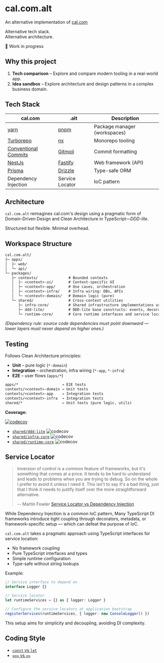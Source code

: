 # cal.com.alt

An alternative implementation of [cal.com](https://github.com/calcom/cal.com)

Alternative tech stack.  
Alternative architecture.

🚧 Work in progress

## Why this project

1. **Tech comparison** – Explore and compare modern tooling in a real-world app.
2. **Idea sandbox** – Explore architecture and design patterns in a complex business domain.

## Tech Stack

| cal.com                                                      | .alt                                 | Description                  |
| ------------------------------------------------------------ | ------------------------------------ | ---------------------------- |
| [yarn](https://yarnpkg.com/)                                 | [pnpm](https://pnpm.io/)             | Package manager (workspaces) |
| [Turborepo](https://turborepo.com/)                          | [nx](https://nx.dev/)                | Monorepo tooling             |
| [Conventional Commits](https://www.conventionalcommits.org/) | [Gitmoji](https://gitmoji.dev/)      | Commit formatting            |
| [NestJs](https://nestjs.com/)                                | [Fastify](https://fastify.dev/)      | Web framework (API)          |
| [Prisma](https://www.prisma.io/)                             | [Drizzle](https://orm.drizzle.team/) | Type-safe ORM                |
| Dependency Injection                                         | Service Locator                      | IoC pattern                  |

## Architecture

`cal.com.alt` reimagines cal.com's design using a pragmatic form of Domain-Driven Design and Clean Architecture in TypeScript—_DDD-lite_.

Structured but flexible. Minimal overhead.

## Workspace Structure

```txt
cal.com.alt/
├─ apps/
│  ├─ web/
│  └─ api/
└─ packages/
   ├─ contexts/              # Bounded contexts
   │  ├─ <context>-ui/       # Context-specific UI
   │  ├─ <context>-app/      # Use cases, orchestration
   │  ├─ <context>-infra/    # Infra wiring: DBs, APIs
   │  └─ <context>-domain/   # Domain logic (pure)
   └─ shared/                # Cross-context utilities
      ├─ infra-core/         # Shared infrastructure implementations used across app/infra layers
      ├─ ddd-lite/           # DDD-lite base constructs: events, decorators, service locator
      └─ runtime-core/       # Core runtime interfaces and service locator
```

_(Dependency rule:
source code dependencies must point downward —
lower layers must never depend on higher ones.)_

## Testing

Follows Clean Architecture principles:

- **Unit** – pure logic (`*-domain`)
- **Integration** – orchestration, infra wiring (`*-app`, `*-infra`)
- **E2E** – user flows (`apps/*`)

```txt
apps/*                    → E2E tests
contexts/<context>-domain → Unit tests
contexts/<context>-app    → Integration tests
contexts/<context>-infra  → Integration tests
shared/*                  → Unit tests (pure logic, utils)
```

**Coverage:**

[![codecov](https://codecov.io/gh/evan-liu/cal.com.alt/graph/badge.svg?token=8V71PNA50B)](https://codecov.io/gh/evan-liu/cal.com.alt)

- [`shared/ddd-lite`](https://app.codecov.io/gh/evan-liu/cal.com.alt/tree/main/?displayType=list&components%5B0%5D=ddd-lite) ![codecov](https://codecov.io/gh/evan-liu/cal.com.alt/graph/badge.svg?token=8V71PNA50B&component=ddd-lite)
- [`shared/infra-core`](https://app.codecov.io/gh/evan-liu/cal.com.alt/tree/main/?displayType=list&components%5B0%5D=infra-core) ![codecov](https://codecov.io/gh/evan-liu/cal.com.alt/graph/badge.svg?token=8V71PNA50B&component=infra-core)
- [`shared/runtime-core`](https://app.codecov.io/gh/evan-liu/cal.com.alt/tree/main/?displayType=list&components%5B0%5D=runtime-core) ![codecov](https://codecov.io/gh/evan-liu/cal.com.alt/graph/badge.svg?token=8V71PNA50B&component=runtime-core)

## Service Locator

> Inversion of control is a common feature of frameworks,
> but it's something that comes at a price.
> It tends to be hard to understand
> and leads to problems when you are trying to debug.
> So on the whole I prefer to avoid it unless I need it.
> This isn't to say it's a bad thing,
> just that I think
> it needs to justify itself over the more straightforward alternative.
>
> -- Martin Fowler [Service Locator vs Dependency Injection](https://martinfowler.com/articles/injection.html#ServiceLocatorVsDependencyInjection)

While Dependency Injection is a common IoC pattern,
Many TypeScript DI frameworks introduce tight coupling through decorators,
metadata, or framework-specific setup —
which can defeat the purpose of IoC.

`cal.com.alt` takes a pragmatic approach using TypeScript interfaces for service location:

- No framework coupling
- Pure TypeScript interfaces and types
- Simple runtime configuration
- Type-safe without string lookups

Example:

```ts
// Service interface to depend on
interface Logger {}

// Service locator
let runtimeServices = {} as { logger: Logger }

// Configure the service locators at application bootstrap
registerServices(runtimeServices, { logger: new ConsoleLogger() })
```

This setup aims for simplicity and decoupling, avoiding DI complexity.

## Coding Style

- [`const` vs `let`](https://github.com/getify/You-Dont-Know-JS/blob/2nd-ed/scope-closures/apA.md#const-antly-confused)
- [`===` vs `==`](https://github.com/getify/You-Dont-Know-JS/blob/2nd-ed/types-grammar/ch4.md#type-aware-equality)
